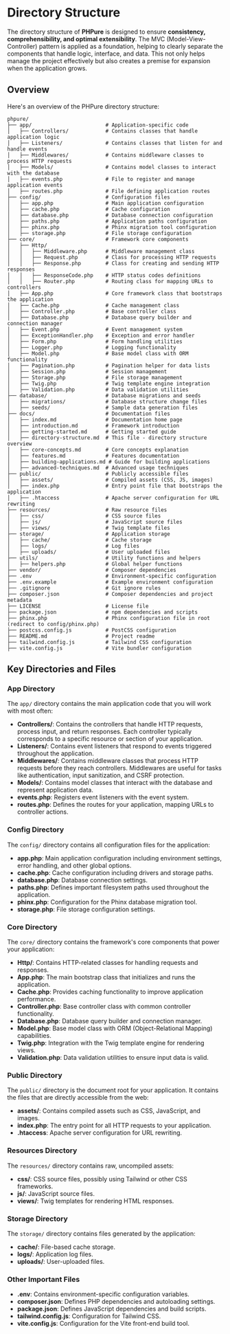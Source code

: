 # Directory Structure

The directory structure of **PHPure** is designed to ensure **consistency, comprehensibility, and optimal extensibility**. The MVC (Model-View-Controller) pattern is applied as a foundation, helping to clearly separate the components that handle logic, interface, and data. This not only helps manage the project effectively but also creates a premise for expansion when the application grows.

## Overview

Here's an overview of the PHPure directory structure:

```plaintext
phpure/
├── app/                        # Application-specific code
│   ├── Controllers/            # Contains classes that handle application logic
│   ├── Listeners/              # Contains classes that listen for and handle events
│   ├── Middlewares/            # Contains middleware classes to process HTTP requests
│   ├── Models/                 # Contains model classes to interact with the database
│   ├── events.php              # File to register and manage application events
│   ├── routes.php              # File defining application routes
├── config/                     # Configuration files
│   ├── app.php                 # Main application configuration
│   ├── cache.php               # Cache configuration
│   ├── database.php            # Database connection configuration
│   ├── paths.php               # Application paths configuration
│   ├── phinx.php               # Phinx migration tool configuration
│   ├── storage.php             # File storage configuration
├── core/                       # Framework core components
│   ├── Http/
│   │   ├── Middleware.php      # Middleware management class
│   │   ├── Request.php         # Class for processing HTTP requests
│   │   ├── Response.php        # Class for creating and sending HTTP responses
│   │   ├── ResponseCode.php    # HTTP status codes definitions
│   │   ├── Router.php          # Routing class for mapping URLs to controllers
│   ├── App.php                 # Core framework class that bootstraps the application
│   ├── Cache.php               # Cache management class
│   ├── Controller.php          # Base controller class
│   ├── Database.php            # Database query builder and connection manager
│   ├── Event.php               # Event management system
│   ├── ExceptionHandler.php    # Exception and error handler
│   ├── Form.php                # Form handling utilities
│   ├── Logger.php              # Logging functionality
│   ├── Model.php               # Base model class with ORM functionality
│   ├── Pagination.php          # Pagination helper for data lists
│   ├── Session.php             # Session management
│   ├── Storage.php             # File storage management
│   ├── Twig.php                # Twig template engine integration
│   ├── Validation.php          # Data validation utilities
├── database/                   # Database migrations and seeds
│   ├── migrations/             # Database structure change files
│   ├── seeds/                  # Sample data generation files
├── docs/                       # Documentation files
│   ├── index.md                # Documentation home page
│   ├── introduction.md         # Framework introduction
│   ├── getting-started.md      # Getting started guide
│   ├── directory-structure.md  # This file - directory structure overview
│   ├── core-concepts.md        # Core concepts explanation
│   ├── features.md             # Features documentation
│   ├── building-applications.md # Guide for building applications
│   ├── advanced-techniques.md  # Advanced usage techniques
├── public/                     # Publicly accessible files
│   ├── assets/                 # Compiled assets (CSS, JS, images)
│   ├── index.php               # Entry point file that bootstraps the application
│   ├── .htaccess               # Apache server configuration for URL rewriting
├── resources/                  # Raw resource files
│   ├── css/                    # CSS source files
│   ├── js/                     # JavaScript source files
│   ├── views/                  # Twig template files
├── storage/                    # Application storage
│   ├── cache/                  # Cache storage
│   ├── logs/                   # Log files
│   ├── uploads/                # User uploaded files
├── utils/                      # Utility functions and helpers
│   ├── helpers.php             # Global helper functions
├── vendor/                     # Composer dependencies
├── .env                        # Environment-specific configuration
├── .env.example                # Example environment configuration
├── .gitignore                  # Git ignore rules
├── composer.json               # Composer dependencies and project metadata
├── LICENSE                     # License file
├── package.json                # npm dependencies and scripts
├── phinx.php                   # Phinx configuration file in root (redirect to config/phinx.php)
├── postcss.config.js           # PostCSS configuration
├── README.md                   # Project readme
├── tailwind.config.js          # Tailwind CSS configuration
├── vite.config.js              # Vite bundler configuration
```

## Key Directories and Files

### App Directory

The `app/` directory contains the main application code that you will work with most often:

- **Controllers/**: Contains the controllers that handle HTTP requests, process input, and return responses. Each controller typically corresponds to a specific resource or section of your application.
- **Listeners/**: Contains event listeners that respond to events triggered throughout the application.
- **Middlewares/**: Contains middleware classes that process HTTP requests before they reach controllers. Middlewares are useful for tasks like authentication, input sanitization, and CSRF protection.
- **Models/**: Contains model classes that interact with the database and represent application data.
- **events.php**: Registers event listeners with the event system.
- **routes.php**: Defines the routes for your application, mapping URLs to controller actions.

### Config Directory

The `config/` directory contains all configuration files for the application:

- **app.php**: Main application configuration including environment settings, error handling, and other global options.
- **cache.php**: Cache configuration including drivers and storage paths.
- **database.php**: Database connection settings.
- **paths.php**: Defines important filesystem paths used throughout the application.
- **phinx.php**: Configuration for the Phinx database migration tool.
- **storage.php**: File storage configuration settings.

### Core Directory

The `core/` directory contains the framework's core components that power your application:

- **Http/**: Contains HTTP-related classes for handling requests and responses.
- **App.php**: The main bootstrap class that initializes and runs the application.
- **Cache.php**: Provides caching functionality to improve application performance.
- **Controller.php**: Base controller class with common controller functionality.
- **Database.php**: Database query builder and connection manager.
- **Model.php**: Base model class with ORM (Object-Relational Mapping) capabilities.
- **Twig.php**: Integration with the Twig template engine for rendering views.
- **Validation.php**: Data validation utilities to ensure input data is valid.

### Public Directory

The `public/` directory is the document root for your application. It contains the files that are directly accessible from the web:

- **assets/**: Contains compiled assets such as CSS, JavaScript, and images.
- **index.php**: The entry point for all HTTP requests to your application.
- **.htaccess**: Apache server configuration for URL rewriting.

### Resources Directory

The `resources/` directory contains raw, uncompiled assets:

- **css/**: CSS source files, possibly using Tailwind or other CSS frameworks.
- **js/**: JavaScript source files.
- **views/**: Twig templates for rendering HTML responses.

### Storage Directory

The `storage/` directory contains files generated by the application:

- **cache/**: File-based cache storage.
- **logs/**: Application log files.
- **uploads/**: User-uploaded files.

### Other Important Files

- **.env**: Contains environment-specific configuration variables.
- **composer.json**: Defines PHP dependencies and autoloading settings.
- **package.json**: Defines JavaScript dependencies and build scripts.
- **tailwind.config.js**: Configuration for Tailwind CSS.
- **vite.config.js**: Configuration for the Vite front-end build tool.
